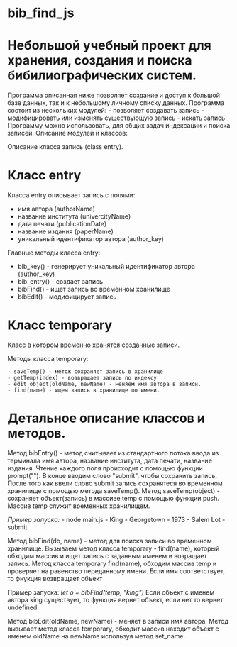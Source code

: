 # bib_find_js
# Небольшой учебный проект для хранения, создания и поиска бибилиографических систем.

Программа описанная ниже позволяет создание и доступ к большой базе данных, так и к небольшому личному списку данных. Программа состоит из нескольких модулей:
    - позволяет создавать запись
    - модифицировать или изменять существующую запись
    - искать запись
Программу можно использовать, для общих задач индексации и поиска записей.
Описание модулей и классов:

Описание класса запись (class entry).
# Класс entry
Класса entry описывает запись с полями:
  - имя автора (authorName)
  - название института (univercityName)
  - дата печати (publicationDate)
  - название издания (paperName)
  - уникальный идентификатор автора (author_key)

Главные методы класса entry:
  
  - bib_key() - генерирует уникальный идентификатор автора (author_key)
  - bib_entry() - создает запись
  - bibFind() - ищет запись во временном хранилище
  - bibEdit() - модифицирует запись

# Класс temporary
Класс в котором временно хранятся созданные записи. 

Методы класса temporary:

    - saveTemp() - метож сохраняет запись в хранилище
    - getTemp(index) - возвращает запись по индексу
    - edit_object(oldName, newName) - меняем имя автора в записи.
    - find(name) - ищем запись в хранилище по имени.

# Детальное описание классов и методов.

Метод bibEntry() - метод считывает из стандартного потока ввода из терминала имя автора, название института, дата печати, название издания. Чтение каждого поля происходит с помощью функции prompt(""). В конце вводим слово "submit", чтобы сохранить запись. После того как ввели слово submit запись сохранятеся во временном хранилище с помощью метода saveTemp(). Метод saveTemp(object) - сохраняет объект(запись) в массиве temp с помощью функции push. Массив temp служит временных хранилищем.

*Пример запуска:*
    - node main.js
    - King
    - Georgetown
    - 1973
    - Salem Lot
    - submit

Метод bibFind(db, name) - метод для поиска записи во временном хранилище. Вызываем метод класса temporary - find(name), который обходим массив и ищет запись с заданным именем и возращает запись. Метод класса temporary find(name), обходим массив temp и проверяет на равенство переданному имени. Если имя соответствует, то фнукция возвращает объект

Пример запуска:
*let o = bibFind(temp, "king")*
Если объект с именем автора king существует, то функция вернет объект, если нет то вернет undefined.


Метод bibEdit(oldName, newName) - меняет в записи имя автора. Метод вызывает метод класса temporary, обходит массив находит объект с именем oldName на newName используя метод set_name.




    
